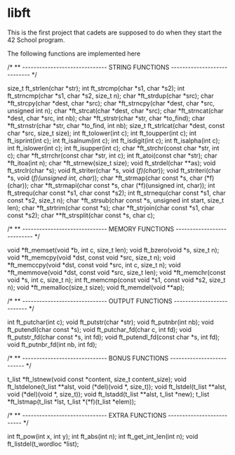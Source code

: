 # libft

This is the first project that cadets are supposed to do when they start the 42 School program.

The following functions are implemented here

/*
** ------------------------------ STRING FUNCTIONS ----------------------------
*/

size_t	ft_strlen(char *str);
int		ft_strcmp(char *s1, char *s2);
int		ft_strncmp(char *s1, char *s2, size_t n);
char	*ft_strdup(char *src);
char	*ft_strcpy(char *dest, char *src);
char	*ft_strncpy(char *dest, char *src, unsigned int n);
char	*ft_strcat(char *dest, char *src);
char	*ft_strncat(char *dest, char *src, int nb);
char	*ft_strstr(char *str, char *to_find);
char	*ft_strnstr(char *str, char *to_find, int nb);
size_t	ft_strlcat(char *dest, const char *src, size_t size);
int		ft_tolower(int c);
int		ft_toupper(int c);
int		ft_isprint(int c);
int		ft_isalnum(int c);
int		ft_isdigit(int c);
int		ft_isalpha(int c);
int		ft_islower(int c);
int		ft_isupper(int c);
char	*ft_strchr(const char *str, int c);
char	*ft_strrchr(const char *str, int c);
int		ft_atoi(const char *str);
char	*ft_itoa(int n);
char	*ft_strnew(size_t size);
void	ft_strdel(char **as);
void	ft_strclr(char *s);
void	ft_striter(char *s, void (*f)(char*));
void	ft_striteri(char *s, void (*f)(unsigned int, char*));
char	*ft_strmap(char const *s, char (*f)(char));
char	*ft_strmapi(char const *s, char (*f)(unsigned int, char));
int		ft_strequ(char const *s1, char const *s2);
int		ft_strnequ(char const *s1, char const *s2, size_t n);
char	*ft_strsub(char const *s, unsigned int start, size_t len);
char	*ft_strtrim(char const *s);
char	*ft_strjoin(char const *s1, char const *s2);
char	**ft_strsplit(char const *s, char c);

/*
** ------------------------------ MEMORY FUNCTIONS ---------------------------
*/

void	*ft_memset(void *b, int c, size_t len);
void	ft_bzero(void *s, size_t n);
void	*ft_memcpy(void *dst, const void *src, size_t n);
void	*ft_memccpy(void *dst, const void *src, int c, size_t n);
void	*ft_memmove(void *dst, const void *src, size_t len);
void	*ft_memchr(const void *s, int c, size_t n);
int		ft_memcmp(const void *s1, const void *s2, size_t n);
void	*ft_memalloc(size_t size);
void	ft_memdel(void **ap);

/*
** ------------------------------ OUTPUT FUNCTIONS --------------------------
*/

int		ft_putchar(int c);
void	ft_putstr(char *str);
void	ft_putnbr(int nb);
void	ft_putendl(char const *s);
void	ft_putchar_fd(char c, int fd);
void	ft_putstr_fd(char const *s, int fd);
void	ft_putendl_fd(const char *s, int fd);
void	ft_putnbr_fd(int nb, int fd);

/*
** ------------------------------ BONUS FUNCTIONS --------------------------
*/

t_list	*ft_lstnew(void const *content, size_t content_size);
void	ft_lstdelone(t_list **alst, void (*del)(void *, size_t));
void	ft_lstdel(t_list **alst, void (*del)(void *, size_t));
void	ft_lstadd(t_list **alst, t_list *new);
t_list	*ft_lstmap(t_list *lst, t_list *(*f)(t_list *elem));

/*
** ------------------------------ EXTRA FUNCTIONS --------------------------
*/

int		ft_pow(int x, int y);
int		ft_abs(int n);
int		ft_get_int_len(int n);
void	ft_listdel(t_wordloc *list);
